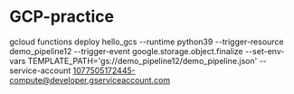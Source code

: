 # GCP-practice
gcloud functions deploy hello_gcs --runtime python39 --trigger-resource demo_pipeline12 --trigger-event google.storage.object.finalize --set-env-vars TEMPLATE_PATH='gs://demo_pipeline12/demo_pipeline.json' --service-account 1077505172445-compute@developer.gserviceaccount.com